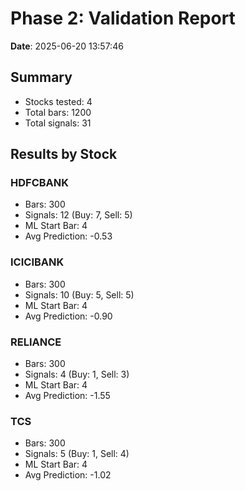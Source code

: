 # Phase 2: Validation Report

**Date**: 2025-06-20 13:57:46

## Summary

- Stocks tested: 4
- Total bars: 1200
- Total signals: 31

## Results by Stock

### HDFCBANK
- Bars: 300
- Signals: 12 (Buy: 7, Sell: 5)
- ML Start Bar: 4
- Avg Prediction: -0.53

### ICICIBANK
- Bars: 300
- Signals: 10 (Buy: 5, Sell: 5)
- ML Start Bar: 4
- Avg Prediction: -0.90

### RELIANCE
- Bars: 300
- Signals: 4 (Buy: 1, Sell: 3)
- ML Start Bar: 4
- Avg Prediction: -1.55

### TCS
- Bars: 300
- Signals: 5 (Buy: 1, Sell: 4)
- ML Start Bar: 4
- Avg Prediction: -1.02

